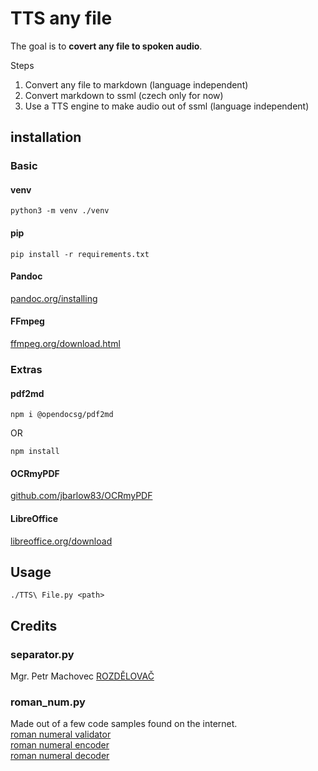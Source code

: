 # TTS any file

The goal is to **covert any file to spoken audio**.

Steps
 1. Convert any file to markdown (language independent)
 2. Convert markdown to ssml (czech only for now)
 3. Use a TTS engine to make audio out of ssml (language independent)

## installation
### Basic
#### venv
```
python3 -m venv ./venv
```
#### pip
```
pip install -r requirements.txt
```
#### Pandoc
[pandoc.org/installing](https://pandoc.org/installing.html)

#### FFmpeg
[ffmpeg.org/download.html](https://ffmpeg.org/download.html)
### Extras
#### pdf2md
```
npm i @opendocsg/pdf2md
```
OR
```
npm install
```
#### OCRmyPDF
[github.com/jbarlow83/OCRmyPDF](https://github.com/jbarlow83/OCRmyPDF#installation)

#### LibreOffice
[libreoffice.org/download](https://www.libreoffice.org/download/download/)

## Usage
```
./TTS\ File.py <path>
```

## Credits
### separator.py
Mgr. Petr Machovec [ROZDĚLOVAČ](https://nlp.fi.muni.cz/projekty/rozdelovac_vet/home.cgi)
### roman_num.py
Made out of a few code samples found on the internet.  
[roman numeral validator](https://stackoverflow.com/questions/267399/how-do-you-match-only-valid-roman-numerals-with-a-regular-expression)  
[roman numeral encoder](https://stackoverflow.com/questions/28777219/basic-program-to-convert-integer-to-roman-numerals)  
[roman numeral decoder](https://rosettacode.org/wiki/Roman_numerals/Decode)  
